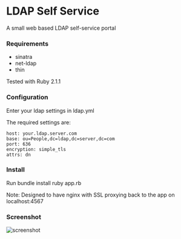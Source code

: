 LDAP Self Service
====

A small web based LDAP self-service portal


### Requirements

* sinatra
* net-ldap
* thin

Tested with Ruby 2.1.1

### Configuration

Enter your ldap settings in ldap.yml

The required settings are:

```
host: your.ldap.server.com
base: ou=People,dc=ldap,dc=server,dc=com
port: 636
encryption: simple_tls
attrs: dn
```

### Install

Run bundle install
ruby app.rb

Note: Designed to have nginx with SSL proxying back to the app on localhost:4567

### Screenshot

![screenshot](https://cloud.githubusercontent.com/assets/862951/4314643/e65020fa-3ee3-11e4-9c66-c936903ff09b.png)
